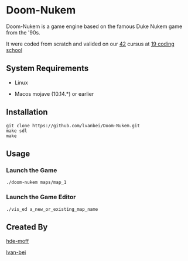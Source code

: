 # Doom-Nukem

Doom-Nukem is a game engine based on the famous Duke Nukem game from the '90s.

It were coded from scratch and valided on our [42](https://www.42.fr/) cursus at [19 coding school](https://www.s19.be/)

## System Requirements
- Linux

- Macos mojave (10.14.*) or earlier

## Installation


```shell
git clone https://github.com/lvanbei/Doom-Nukem.git
make sdl
make
```

## Usage

### Launch the Game
```shell
./doom-nukem maps/map_1
```

### Launch the Game Editor
```shell
./vis_ed a_new_or_existing_map_name
```

## Created By
[hde-moff](https://www.linkedin.com/in/henri-de-moffarts-862bb5164)

[lvan-bei](https://www.linkedin.com/in/lvanbei)
